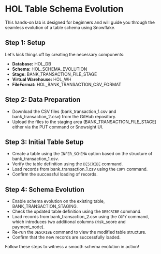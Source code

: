 # HOL Table Schema Evolution

This hands-on lab is designed for beginners and will guide you through the seamless evolution of a table schema using Snowflake.

## Step 1: Setup
Let's kick things off by creating the necessary components:
- **Database:** HOL_DB
- **Schema:** HOL_SCHEMA_EVOLUTION
- **Stage:** BANK_TRANSACTION_FILE_STAGE
- **Virtual Warehouse:** HOL_WH
- **FileFormat:** HOL_BANK_TRANSACTION_CSV_FORMAT

## Step 2: Data Preparation
- Download the CSV files (bank_transaction_1.csv and bank_transaction_2.csv) from the GitHub repository.
- Upload the files to the staging area (BANK_TRANSACTION_FILE_STAGE) either via the PUT command or Snowsight UI.

## Step 3: Initial Table Setup
- Create a table using the `INFER_SCHEMA` option based on the structure of bank_transaction_1.csv.
- Verify the table definition using the `DESCRIBE` command.
- Load records from bank_transaction_1.csv using the `COPY` command.
- Confirm the successful loading of records.

## Step 4: Schema Evolution
- Enable schema evolution on the existing table, BANK_TRANSACTION_STAGING.
- Check the updated table definition using the `DESCRIBE` command.
- Load records from bank_transaction_2.csv using the `COPY` command, which introduces two additional columns (risk_score and payment_node).
- Re-run the `DESCRIBE` command to view the modified table structure.
- Confirm that the new records are successfully loaded.

Follow these steps to witness a smooth schema evolution in action!
